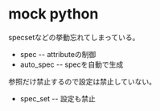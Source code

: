 # mock python

specsetなどの挙動忘れてしまっている。

- spec -- attributeの制御
- auto_spec -- specを自動で生成

参照だけ禁止するので設定は禁止していない。

- spec_set -- 設定も禁止

